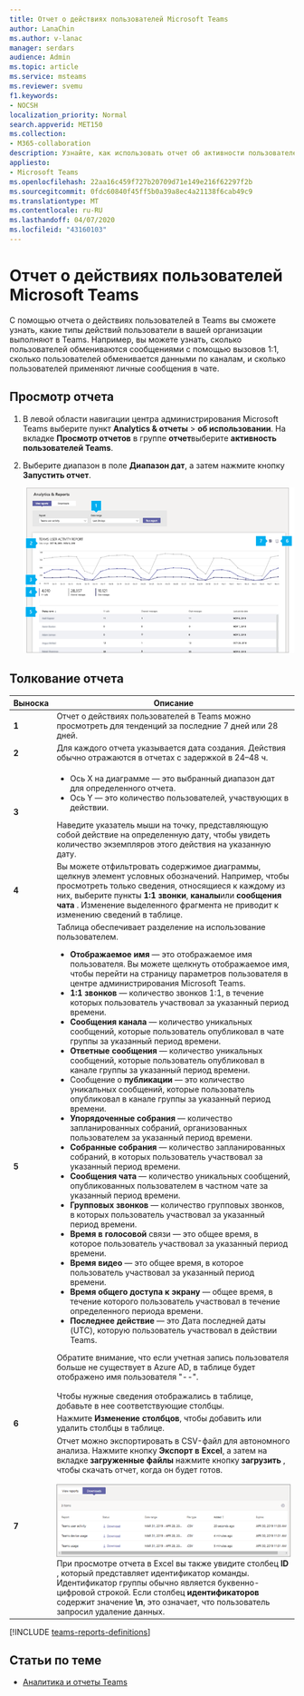 ```yaml
---
title: Отчет о действиях пользователей Microsoft Teams
author: LanaChin
ms.author: v-lanac
manager: serdars
audience: Admin
ms.topic: article
ms.service: msteams
ms.reviewer: svemu
f1.keywords:
- NOCSH
localization_priority: Normal
search.appverid: MET150
ms.collection:
- M365-collaboration
description: Узнайте, как использовать отчет об активности пользователей Teams в центре администрирования Microsoft Teams, чтобы увидеть, как пользователи в организации используют команды.
appliesto:
- Microsoft Teams
ms.openlocfilehash: 22aa16c459f727b20709d71e149e216f62297f2b
ms.sourcegitcommit: 0fdc60840f45ff5b0a39a8ec4a21138f6cab49c9
ms.translationtype: MT
ms.contentlocale: ru-RU
ms.lasthandoff: 04/07/2020
ms.locfileid: "43160103"
---
```

# <a name="microsoft-teams-user-activity-report"></a>Отчет о действиях пользователей Microsoft Teams

С помощью отчета о действиях пользователей в Teams вы сможете узнать, какие типы действий пользователи в вашей организации выполняют в Teams. Например, вы можете узнать, сколько пользователей обмениваются сообщениями с помощью вызовов 1:1, сколько пользователей обменивается данными по каналам, и сколько пользователей применяют личные сообщения в чате.

## <a name="view-the-report"></a>Просмотр отчета

1. В левой области навигации центра администрирования Microsoft Teams выберите пункт **Analytics & отчеты** > **об использовании**. На вкладке **Просмотр отчетов** в группе **отчет**выберите **активность пользователей Teams**.
2. Выберите диапазон в поле **Диапазон дат**, а затем нажмите кнопку **Запустить отчет**.

    ![Снимок экрана: отчет об активности пользователей Teams в центре администрирования Teams с выносками](../media/teams-reports-user-activity-with-callouts.png "Снимок экрана: отчет об активности пользователей Teams в центре администрирования Teams с выносками")

## <a name="interpret-the-report"></a>Толкование отчета

|Выноска |Описание  |
|--------|-------------|
|**1**   |Отчет о действиях пользователей в Teams можно просмотреть для тенденций за последние 7 дней или 28 дней. |
|**2**   |Для каждого отчета указывается дата создания. Действия обычно отражаются в отчетах с задержкой в 24–48 ч. |
|**3**   |<ul><li>Ось X на диаграмме — это выбранный диапазон дат для определенного отчета. </li><li>Ось Y — это количество пользователей, участвующих в действии.</li></ul>Наведите указатель мыши на точку, представляющую собой действие на определенную дату, чтобы увидеть количество экземпляров этого действия на указанную дату. |
|**4**   |Вы можете отфильтровать содержимое диаграммы, щелкнув элемент условных обозначений. Например, чтобы просмотреть только сведения, относящиеся к каждому из них, выберите пункты **1:1 звонки**, **каналы**или **сообщения чата** . Изменение выделенного фрагмента не приводит к изменению сведений в таблице. |
|**5**   |Таблица обеспечивает разделение на использование пользователем.   <ul><li>**Отображаемое имя** — это отображаемое имя пользователя. Вы можете щелкнуть отображаемое имя, чтобы перейти на страницу параметров пользователя в центре администрирования Microsoft Teams.</li><li>**1:1 звонков** — количество звонков 1:1, в течение которых пользователь участвовал за указанный период времени.</li><li>**Сообщения канала** — количество уникальных сообщений, которые пользователь опубликовал в чате группы за указанный период времени.</li><li>**Ответные сообщения** — количество уникальных сообщений, которые пользователь опубликовал в канале группы за указанный период времени.</li> <li>Сообщение о **публикации** — это количество уникальных сообщений, которые пользователь опубликовал в канале группы за указанный период времени.</li><li>**Упорядоченные собрания** — количество запланированных собраний, организованных пользователем за указанный период времени.</li><li>**Собранные собрания** — количество запланированных собраний, в которых пользователь участвовал за указанный период времени.</li><li>**Сообщения чата** — количество уникальных сообщений, опубликованных пользователем в частном чате за указанный период времени.</li><li>**Групповых звонков** — количество групповых звонков, в которых пользователь участвовал за указанный период времени.</li><li>**Время в голосовой** связи — это общее время, в которое пользователь участвовал за указанный период времени.</li><li>**Время видео** — это общее время, в которое пользователь участвовал за указанный период времени.</li><li>**Время общего доступа к экрану** — общее время, в течение которого пользователь участвовал в течение определенного периода времени.</li>  <li>**Последнее действие** — это Дата последней даты (UTC), которую пользователь участвовал в действии Teams.</li> </ul>Обратите внимание, что если учетная запись пользователя больше не существует в Azure AD, в таблице будет отображено имя пользователя "--". <br><br>Чтобы нужные сведения отображались в таблице, добавьте в нее соответствующие столбцы.
|**6**   |Нажмите **Изменение столбцов**, чтобы добавить или удалить столбцы в таблице. |
|**7**   |Отчет можно экспортировать в CSV-файл для автономного анализа. Нажмите кнопку **Экспорт в Excel**, а затем на вкладке **загруженные файлы** нажмите кнопку **загрузить** , чтобы скачать отчет, когда он будет готов.<br><br>![Снимок экрана: вкладка "загрузки", на которой показаны экспортированные отчеты для скачивания](../media/teams-reports-export-to-csv.png) <br>При просмотре отчета в Excel вы также увидите столбец **ID** , который представляет идентификатор команды. Идентификатор группы обычно является буквенно-цифровой строкой. Если столбец **идентификаторов** содержит значение **\n**, это означает, что пользователь запросил удаление данных. ||

[!INCLUDE [teams-reports-definitions](../includes/teams-reports-definitions.md)]

## <a name="related-topics"></a>Статьи по теме

- [Аналитика и отчеты Teams](teams-reporting-reference.md)
